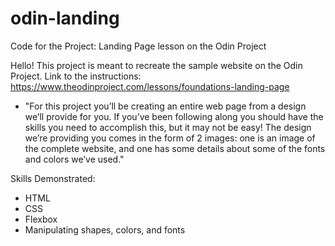 # odin-landing
Code for the Project: Landing Page lesson on the Odin Project

Hello! This project is meant to recreate the sample website on the Odin Project. 
Link to the instructions: https://www.theodinproject.com/lessons/foundations-landing-page
- "For this project you’ll be creating an entire web page from a design we’ll provide for you. If you’ve been following along you should have the skills you need to accomplish this, but it may not be easy! The design we’re providing you comes in the form of 2 images: one is an image of the complete website, and one has some details about some of the fonts and colors we’ve used."

Skills Demonstrated:
- HTML
- CSS
- Flexbox
- Manipulating shapes, colors, and fonts